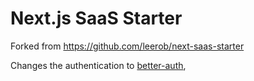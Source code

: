 # Next.js SaaS Starter

Forked from https://github.com/leerob/next-saas-starter

Changes the authentication to [better-auth](https://better-auth.com),
